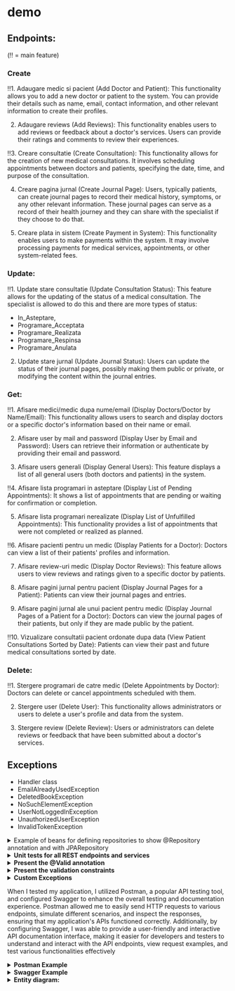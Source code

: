 # demo

## Endpoints:
(‼️ = main feature)
### Create

‼️1. Adaugare medic si pacient (Add Doctor and Patient): This functionality allows you to add a new doctor or patient to the system. You can provide their details such as name, email, contact information, and other relevant information to create their profiles. 

2. Adaugare reviews (Add Reviews): This functionality enables users to add reviews or feedback about a doctor's services. Users can provide their ratings and comments to review their experiences.

‼️3. Creare consultatie (Create Consultation): This functionality allows for the creation of new medical consultations. It involves scheduling appointments between doctors and patients, specifying the date, time, and purpose of the consultation. 

4. Creare pagina jurnal (Create Journal Page): Users, typically patients, can create journal pages to record their medical history, symptoms, or any other relevant information. These journal pages can serve as a record of their health journey and they can share with the specialist if they choose to do that.

5. Creare plata in sistem (Create Payment in System): This functionality enables users to make payments within the system. It may involve processing payments for medical services, appointments, or other system-related fees.



### Update:

‼️1. Update stare consultatie (Update Consultation Status): This feature allows for the updating of the status of a medical consultation. The specialist is allowed to do this and there are more types of status:    

- In_Asteptare,
- Programare_Acceptata
- Programare_Realizata
- Programare_Respinsa
- Programare_Anulata 

2. Update stare jurnal (Update Journal Status): Users can update the status of their journal pages, possibly making them public or private, or modifying the content within the journal entries.

### Get:

‼️1. Afisare medici/medic dupa nume/email (Display Doctors/Doctor by Name/Email): This functionality allows users to search and display doctors or a specific doctor's information based on their name or email.

2. Afisare user by mail and password (Display User by Email and Password): Users can retrieve their information or authenticate by providing their email and password.

3. Afisare users generali (Display General Users): This feature displays a list of all general users (both doctors and patients) in the system.

‼️4. Afisare lista programari in asteptare (Display List of Pending Appointments): It shows a list of appointments that are pending or waiting for confirmation or completion.

5. Afisare lista programari nerealizate (Display List of Unfulfilled Appointments): This functionality provides a list of appointments that were not completed or realized as planned.

‼️6. Afisare pacienti pentru un medic (Display Patients for a Doctor): Doctors can view a list of their patients' profiles and information.

7. Afisare review-uri medic (Display Doctor Reviews): This feature allows users to view reviews and ratings given to a specific doctor by patients.

8. Afisare pagini jurnal pentru pacient (Display Journal Pages for a Patient): Patients can view their journal pages and entries.

9. Afisare pagini jurnal ale unui pacient pentru medic (Display Journal Pages of a Patient for a Doctor): Doctors can view the journal pages of their patients, but only if they are made public by the patient.

‼️10. Vizualizare consultatii pacient ordonate dupa data (View Patient Consultations Sorted by Date): Patients can view their past and future medical consultations sorted by date.

### Delete:

‼️1. Stergere programari de catre medic (Delete Appointments by Doctor): Doctors can delete or cancel appointments scheduled with them.

2. Stergere user (Delete User): This functionality allows administrators or users to delete a user's profile and data from the system.

3. Stergere review (Delete Review): Users or administrators can delete reviews or feedback that have been submitted about a doctor's services.


## Exceptions

- Handler class
- EmailAlreadyUsedException
- DeletedBookException
- NoSuchElementException
- UserNotLoggedInException
- UnauthorizedUserException
- InvalidTokenException


<details>
<summary>Example of beans for defining repositories to show @Repository annotation and  with JPARepository </b> </summary>
 
![image](https://github.com/Talida-M/demoFinall/assets/75331740/c7ea1484-a8e4-4a0c-9f8e-6feea5451ac1)

</details>



<details>
<summary><b> Unit tests for all REST endpoints and services </b> </summary>

![image](https://github.com/Talida-M/demoFinall/assets/75331740/79d8b602-43e3-4426-a9e3-e42d04a751a3)

</details>


<details>
 <summary>
  <b>
    Present the @Valid annotation
  </b>
 </summary>
 
 ![image](https://github.com/Talida-M/demoFinall/assets/75331740/e9c3dbe8-dc24-4d28-8566-c8dc7bb26730)
 
</details>




<details> 
 <summary>
  <b>
    Present the validation constraints 

  </b>
 </summary>
 
![image](https://github.com/Talida-M/demoFinall/assets/75331740/5a1ddc7f-7073-4ea3-aa13-f751ff313eaf)

</details>
<details>
<summary>
 <b>
  Custom Exceptions
 </b>
</summary>
![image](https://github.com/Talida-M/demoFinall/assets/75331740/a34335a7-cb9a-417f-8861-9d7d2fdc656d)


![image](https://github.com/Talida-M/demoFinall/assets/75331740/b418a141-1bd7-47cc-b0bf-b02f4f3f3f25)


 
</details>






When I tested my application, I utilized Postman, a popular API testing tool, and configured Swagger to enhance the overall testing and documentation experience. Postman allowed me to easily send HTTP requests to various endpoints, simulate different scenarios, and inspect the responses, ensuring that my application's APIs functioned correctly. Additionally, by configuring Swagger, I was able to provide a user-friendly and interactive API documentation interface, making it easier for developers and testers to understand and interact with the API endpoints, view request examples, and test various functionalities effectively
<details>
 <summary>
  <b>
   Postman Example
  </b>
 </summary>
 ![image](https://github.com/Talida-M/demoFinall/assets/75331740/db594df0-39a5-491b-85d9-b4dd3ae014fa)
</details>

<details>
 <summary>
  <b>
   Swagger Example
  </b>
 </summary>

![image](https://github.com/Talida-M/demoFinall/assets/75331740/b4a31aa9-652f-483d-9f19-c7cfdf95bdf5)

![image](https://github.com/Talida-M/demoFinall/assets/75331740/0338ed00-c2e4-403e-a6bd-38580f57d3a5)


</details>




<details> 
<summary> 
<b>
 Entity diagram:
</b>
</summary>


![image](https://github.com/Talida-M/demoFinall/assets/75331740/80614490-aafa-4924-b6b2-8c004ba94be2)

</details> 


